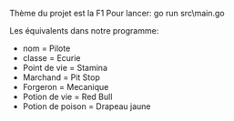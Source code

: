 Thème du projet est la F1
Pour lancer: go run src\main.go

Les équivalents dans notre programme:
- nom = Pilote
- classe = Ecurie
- Point de vie = Stamina
- Marchand = Pit Stop
- Forgeron = Mecanique
- Potion de vie = Red Bull
- Potion de poison = Drapeau jaune
  
